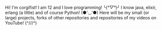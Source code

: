Hi! I'm corgifist! I am 12 and I love programming! ╰(*°▽°*)╯
I know java, elixir, erlang (a little) and of course Python! (●'◡'●)
Here will be my small (or large) projects, forks of other repositories and repositories of my videos on YouTube! (^///^)

